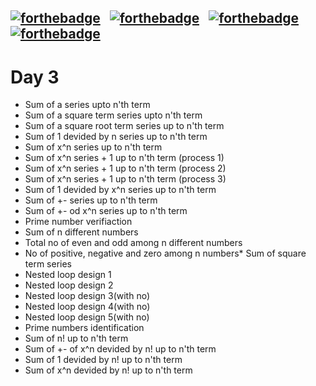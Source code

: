 [![forthebadge](https://forthebadge.com/images/badges/uses-git.svg)](https://forthebadge.com)&nbsp;&nbsp;&nbsp;[![forthebadge](https://forthebadge.com/images/badges/for-you.svg)](https://forthebadge.com)&nbsp;&nbsp;&nbsp;[![forthebadge](https://forthebadge.com/images/badges/check-it-out.svg)](https://forthebadge.com)&nbsp;&nbsp;&nbsp;[![forthebadge](https://forthebadge.com/images/badges/made-with-c.svg)](https://forthebadge.com)
---
# Day 3
   * Sum of a series upto n'th term
   * Sum of a square term series upto n'th term
   * Sum of a square root term series up to n'th term
   * Sum of 1 devided by n series up to n'th term
   * Sum of x^n series up to n'th term
   * Sum of x^n series + 1 up to n'th term (process 1)
   * Sum of x^n series + 1 up to n'th term (process 2)
   * Sum of x^n series + 1 up to n'th term (process 3)
   * Sum of 1 devided by x^n series up to n'th term
   * Sum of +- series up to n'th term
   * Sum of +- od x^n series up to n'th term
   * Prime number verifiaction
   * Sum of n different numbers
   * Total no of even and odd among n different numbers
   * No of positive, negative and zero among n numbers* Sum of square term series 
   * Nested loop design 1
   * Nested loop design 2
   * Nested loop design 3(with no)
   * Nested loop design 4(with no)
   * Nested loop design 5(with no)
   * Prime numbers identification
   * Sum of n! up to n'th term
   * Sum of +- of x^n devided by n! up to n'th term
   * Sum of 1 devided by n! up to n'th term
   * Sum of x^n devided by n! up to n'th term
